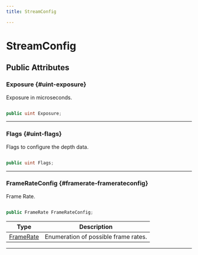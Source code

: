 ```yaml
---
title: StreamConfig

---
```


# StreamConfig










## Public Attributes

### Exposure {#uint-exposure}

Exposure in microseconds. 

```csharp

public uint Exposure;

```






-----------

### Flags {#uint-flags}

Flags to configure the depth data. 

```csharp

public uint Flags;

```






-----------

### FrameRateConfig {#framerate-framerateconfig}

Frame Rate. 

```csharp

public FrameRate FrameRateConfig;

```

| Type | Description  | 
|--|--|
| [FrameRate](/unity-api/api/UnityEngine.XR.MagicLeap/MLDepthCamera/UnityEngine.XR.MagicLeap.MLDepthCamera.md#enums-framerate) | Enumeration of possible frame rates.  |





-----------

